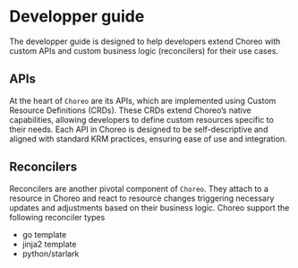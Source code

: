 # Developper guide

The developper guide is designed to help developers extend Choreo with custom APIs and custom business logic (reconcilers) for their use cases.

## APIs

At the heart of `Choreo` are its APIs, which are implemented using Custom Resource Definitions (CRDs). These CRDs extend Choreo’s native capabilities, allowing developers to define custom resources specific to their needs. Each API in Choreo is designed to be self-descriptive and aligned with standard KRM practices, ensuring ease of use and integration.

## Reconcilers

Reconcilers are another pivotal component of `Choreo`. They attach to a resource in Choreo and react to resource changes triggering necessary updates and adjustments based on their business logic. Choreo support the following reconciler types

- go template
- jinja2 template
- python/starlark
